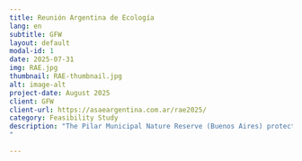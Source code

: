 ```yaml
---
title: Reunión Argentina de Ecología
lang: en
subtitle: GFW
layout: default
modal-id: 1
date: 2025-07-31
img: RAE.jpg
thumbnail: RAE-thumbnail.jpg
alt: image-alt
project-date: August 2025
client: GFW
client-url: https://asaeargentina.com.ar/rae2025/
category: Feasibility Study
description: "The Pilar Municipal Nature Reserve (Buenos Aires) protects a sector of the Luján River floodplain with diverse plant communities. Our objective was to evaluate the feasibility of estimating vegetation height from information obtained with an Unmanned Aerial Vehicle (UAV). In May 2025, we conducted automated grid flights over cleared forest (12 ha) and grassland (13 ha) environments using the DJI Phantom 4 Pro UAV, equipped with a 20-megapixel RGB camera. The photographs were processed using digital photogrammetric techniques that allow the generation of dense point clouds. We obtained georeferenced orthomosaics, surface elevation models, and terrain elevation models (DTMs). In the field, we geolocated plant individuals with Differential GNSS (dGNSS) and measured terrain altitude. We also used a laser rangefinder to estimate the height of individual plants of *Celtis tala*, *Phytolacca dioica*, *Solanum granulosum-leprosum*, *Salix humboldtiana*, *Morus* sp., *Baccharis* sp., and *Cortaderia selloana*. The consistency between the DTMs obtained from dGNSS measurements and those obtained from UAV data was low in areas of high tree density. Vegetation height estimates showed a very good fit with field measurements, regardless of the DTM used (Pearson correlation, r = 0.98 to 0.95). However, biases in individual height were greater when using the UAV-derived DTM. The results highlight the potential of UAV data acquisition and photogrammetry to characterize vegetation structure.
"

---
```

